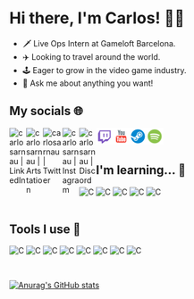 # Hi there, I'm Carlos! 👋🏼
- 🗡️ Live Ops Intern at Gameloft Barcelona.
- ✈️ Looking to travel around the world.
- 🕹️ Eager to grow in the video game industry.
- 💬 Ask me about anything you want!


## My socials 🌐
[<img align="left" alt="carlosarnau | LinkedIn" width="30px" src="https://img.icons8.com/color/480/linkedin-2--v1.png" />][linkedin]

[<img align="left" alt="carlosarnau | Artstation" width="30px" src="https://img.icons8.com/color/480/artstation.png" />][artstation]

[<img align="left" alt="carlosarnau | Twitter" width="35px" src="https://img.icons8.com/color/480/twitter--v1.png" />][twitter]

[<img align="left" alt="carlosarnau | Instagram" width="30px" src="https://img.icons8.com/color/480/null/instagram-new--v1.png" />][instagram]

[<img align="left" alt="carlosarnau | Discord" width="30px" src="https://img.icons8.com/color/480/discord-logo.png" />][discord]

[<img align="left" alt="carlosarnau | Twitch" width="30px" src="https://github.com/carlosarnau/carlosarnau/blob/119c734476a11677cd559afc11df36d37dea5bc2/logos/twitch.png" />][twitch]

[<img align="left" alt="carlosarnau | Youtube" width="30px" src="https://github.com/carlosarnau/carlosarnau/blob/119c734476a11677cd559afc11df36d37dea5bc2/logos/youtube.png" />][youtube]

[<img align="left" alt="carlosarnau | Steam" width="30px" src="https://github.com/carlosarnau/carlosarnau/blob/daed5c66947f7e89353f798cb79dfb0f925ff6bf/logos/steam.png" />][steam]

[<img align="left" alt="carlosarnau | Spotify" width="30px" src="https://github.com/carlosarnau/carlosarnau/blob/48d40813c816d185d8d4fc4f7234b448854705f3/logos/spotify.png" />][spotify]

<br>
<br>


## I'm learning... 🧠
<img align="left" alt="C" width="30px" src="https://img.icons8.com/color/480/c-programming.png"/>

<img align="left" alt="C" width="30px" src="https://img.icons8.com/color/480/c-sharp-logo.png"/>

<img align="left" alt="C" width="30px" src="https://img.icons8.com/color/480/c-plus-plus-logo.png"/>

<img align="left" alt="C" width="30px" src="https://img.icons8.com/color/480/flutter.png"/>

<img align="left" alt="C" width="30px" src="https://img.icons8.com/color/480/dart.png"/>

<br>
<br>


## Tools I use 🔧
<img align="left" alt="C" width="30px" src="https://img.icons8.com/color/480/github--v1.png"/>

<img align="left" alt="C" width="30px" src="https://img.icons8.com/color/480/unity.png"/>

<img align="left" alt="C" width="30px" src="https://img.icons8.com/color/480/visual-studio--v2.png"/>

<img align="left" alt="C" width="30px" src="https://img.icons8.com/color/480/visual-studio-code-2019.png"/>

<img align="left" alt="C" width="30px" src="https://img.icons8.com/color/480/autodesk-maya.png"/>

<img align="left" alt="C" width="30px" src="https://img.icons8.com/color/480/adobe-photoshop--v1.png"/>

<img align="left" alt="C" width="30px" src="https://img.icons8.com/color/480/adobe-illustrator--v1.png"/>

<img align="left" alt="C" width="30px" src="https://img.icons8.com/color/480/adobe-premiere-pro--v1.png"/>

<p>&nbsp;</p>
<p>&nbsp;</p>


[![Anurag's GitHub stats](https://github-readme-stats.vercel.app/api?username=carlosarnau)](https://github.com/anuraghazra/github-readme-stats)


[twitter]: https://twitter.com/_carlosarnau
[artstation]: https://www.artstation.com/carlosarnau
[discord]: https://discord.com/users/Twynics#0392
[twitch]: https://www.twitch.tv/twynics
[instagram]: https://instagram.com/_xaarly
[spotify]: https://open.spotify.com/user/g6okcvf6f80b35vbqboaf7mkn?si=6326ac00aaf14648
[linkedin]: https://www.linkedin.com/in/carlosarnau/
[youtube]: https://www.youtube.com/channel/UCWuitUlL9ueCcHhXzXE2x9A
[steam]: https://steamcommunity.com/profiles/76561198974403549
